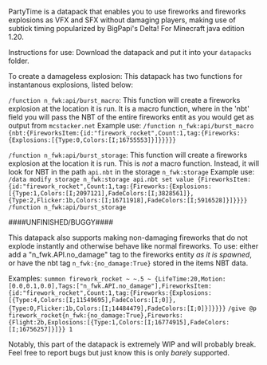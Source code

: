PartyTime is a datapack that enables you to use fireworks and fireworks explosions as VFX and SFX without damaging players, making use of subtick timing popularized by BigPapi's Delta! For Minecraft java edition 1.20.

Instructions for use: Download the datapack and put it into your `datapacks` folder.

To create a damageless explosion: This datapack has two functions for instantanous explosions, listed below:

`/function n_fwk:api/burst_macro`: This function will create a fireworks explosion at the location it is run. It is a macro function, where in the 'nbt' field you will pass the NBT of the entire fireworks entit as you would get as output from `mcstacker.net`
Example use: 
`/function n_fwk:api/burst_macro {nbt:{FireworksItem:{id:"firework_rocket",Count:1,tag:{Fireworks:{Explosions:[{Type:0,Colors:[I;16755553]}]}}}}}`

`/function n_fwk:api/burst_storage`: This function will create a fireworks explosion at the location it is run. This is *not* a macro function. Instead, it will look for NBT in the path `api.nbt` in the storage `n_fwk:storage`
Example use: 
`/data modify storage n_fwk:storage api.nbt set value {FireworksItem:{id:"firework_rocket",Count:1,tag:{Fireworks:{Explosions:[{Type:1,Colors:[I;2097121],FadeColors:[I;3828561]},{Type:2,Flicker:1b,Colors:[I;16711918],FadeColors:[I;5916528]}]}}}}`
`/function n_fwk:api/burst_storage`

####UNFINISHED/BUGGY####

This datapack also supports making non-damaging fireworks that do not explode instantly and otherwise behave like normal fireworks. To use: either add a "n_fwk.API.no_damage" tag to the fireworks entity *as it is spawned*, or have the nbt tag `n_fwk:{no_damage:True}` stored in the items NBT data.

Examples: 
`summon firework_rocket ~ ~.5 ~ {LifeTime:20,Motion:[0.0,0.1,0.0],Tags:["n_fwk.API.no_damage"],FireworksItem:{id:"firework_rocket",Count:1,tag:{Fireworks:{Explosions:[{Type:4,Colors:[I;11549695],FadeColors:[I;0]},{Type:0,Flicker:1b,Colors:[I;14484479],FadeColors:[I;0]}]}}}}`
`/give @p firework_rocket{n_fwk:{no_damage:True},Fireworks:{Flight:2b,Explosions:[{Type:1,Colors:[I;16774915],FadeColors:[I;16756257]}]}} 1`

Notably, this part of the datapack is extremely WIP and will probably break. Feel free to report bugs but just know this is only *barely* supported.
